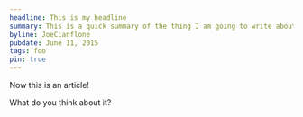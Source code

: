 ```yaml
---
headline: This is my headline
summary: This is a quick summary of the thing I am going to write about
byline: JoeCianflone
pubdate: June 11, 2015
tags: foo
pin: true
---
```


Now this is an article!

What do you think about it?
